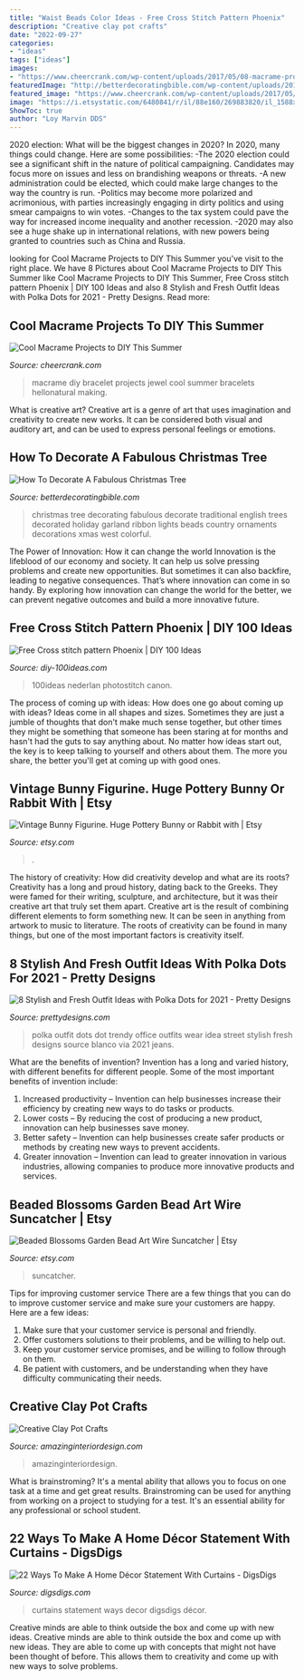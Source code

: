 ```yaml
---
title: "Waist Beads Color Ideas - Free Cross Stitch Pattern Phoenix"
description: "Creative clay pot crafts"
date: "2022-09-27"
categories:
- "ideas"
tags: ["ideas"]
images:
- "https://www.cheercrank.com/wp-content/uploads/2017/05/08-macrame-projects.jpg"
featuredImage: "http://betterdecoratingbible.com/wp-content/uploads/2011/12/traditional-home-Suzy-q-better-decorating-bible-blog-fabulous-Christmas-tree-how-to-design-home-makeover-color-scheme-ornaments-lights-wire-trunk-beads-garland-nuts-ribbon-foil-tips-2.jpg"
featured_image: "https://www.cheercrank.com/wp-content/uploads/2017/05/08-macrame-projects.jpg"
image: "https://i.etsystatic.com/6480841/r/il/88e160/269883820/il_1588xN.269883820.jpg"
ShowToc: true
author: "Loy Marvin DDS"
---
```



2020 election: What will be the biggest changes in 2020?
In 2020, many things could change. Here are some possibilities:
-The 2020 election could see a significant shift in the nature of political campaigning. Candidates may focus more on issues and less on brandishing weapons or threats. 
-A new administration could be elected, which could make large changes to the way the country is run. 
-Politics may become more polarized and acrimonious, with parties increasingly engaging in dirty politics and using smear campaigns to win votes. 
-Changes to the tax system could pave the way for increased income inequality and another recession. 
-2020 may also see a huge shake up in international relations, with new powers being granted to countries such as China and Russia.

	

		
looking for Cool Macrame Projects to DIY This Summer you've visit to the right place. We have 8 Pictures about Cool Macrame Projects to DIY This Summer like Cool Macrame Projects to DIY This Summer, Free Cross stitch pattern Phoenix | DIY 100 Ideas and also 8 Stylish and Fresh Outfit Ideas with Polka Dots for 2021 - Pretty Designs. Read more:
		
    
## Cool Macrame Projects To DIY This Summer

<img loading=lazy src="https://www.cheercrank.com/wp-content/uploads/2017/05/08-macrame-projects.jpg" onerror="this.onerror=null;this.src='https://tse4.mm.bing.net/th?id=OIP.Ct1UuJQ2T0N9AI69eVoQtwHaJ7&amp;pid=15.1';" alt="Cool Macrame Projects to DIY This Summer">

_Source: cheercrank.com_

>macrame diy bracelet projects jewel cool summer bracelets hellonatural making. 

	

What is creative art?
Creative art is a genre of art that uses imagination and creativity to create new works. It can be considered both visual and auditory art, and can be used to express personal feelings or emotions.

    
## How To Decorate A Fabulous Christmas Tree

<img loading=lazy src="http://betterdecoratingbible.com/wp-content/uploads/2011/12/traditional-home-Suzy-q-better-decorating-bible-blog-fabulous-Christmas-tree-how-to-design-home-makeover-color-scheme-ornaments-lights-wire-trunk-beads-garland-nuts-ribbon-foil-tips-2.jpg" onerror="this.onerror=null;this.src='https://tse1.mm.bing.net/th?id=OIP.-Pp6PO68xk7F1dGuEFqnqQHaKu&amp;pid=15.1';" alt="How To Decorate A Fabulous Christmas Tree">

_Source: betterdecoratingbible.com_

>christmas tree decorating fabulous decorate traditional english trees decorated holiday garland ribbon lights beads country ornaments decorations xmas west colorful. 

	

The Power of Innovation: How it can change the world
Innovation is the lifeblood of our economy and society. It can help us solve pressing problems and create new opportunities. But sometimes it can also backfire, leading to negative consequences. That’s where innovation can come in so handy. By exploring how innovation can change the world for the better, we can prevent negative outcomes and build a more innovative future.

    
## Free Cross Stitch Pattern Phoenix | DIY 100 Ideas

<img loading=lazy src="https://diy-100ideas.com/wp-content/uploads/2015/06/cross-stitch-pattern-phoenix-4.jpg" onerror="this.onerror=null;this.src='https://tse1.mm.bing.net/th?id=OIP.4fbt19PviUdlgBgUi3H5UgHaKe&amp;pid=15.1';" alt="Free Cross stitch pattern Phoenix | DIY 100 Ideas">

_Source: diy-100ideas.com_

>100ideas nederlan photostitch canon. 

	

The process of coming up with ideas: How does one go about coming up with ideas?
Ideas come in all shapes and sizes. Sometimes they are just a jumble of thoughts that don't make much sense together, but other times they might be something that someone has been staring at for months and hasn't had the guts to say anything about. 
No matter how ideas start out, the key is to keep talking to yourself and others about them. The more you share, the better you'll get at coming up with good ones.

    
## Vintage Bunny Figurine. Huge Pottery Bunny Or Rabbit With | Etsy

<img loading=lazy src="https://i.etsystatic.com/7965881/r/il/4cb358/873238686/il_794xN.873238686_rgsf.jpg" onerror="this.onerror=null;this.src='https://tse3.mm.bing.net/th?id=OIP.6W4eoS-XMqTGbZca5Rd7-AHaMC&amp;pid=15.1';" alt="Vintage Bunny Figurine. Huge Pottery Bunny or Rabbit with | Etsy">

_Source: etsy.com_

>. 

	

The history of creativity: How did creativity develop and what are its roots?
Creativity has a long and proud history, dating back to the Greeks. They were famed for their writing, sculpture, and architecture, but it was their creative art that truly set them apart. Creative art is the result of combining different elements to form something new. It can be seen in anything from artwork to music to literature. The roots of creativity can be found in many things, but one of the most important factors is creativity itself.

    
## 8 Stylish And Fresh Outfit Ideas With Polka Dots For 2021 - Pretty Designs

<img loading=lazy src="http://www.prettydesigns.com/wp-content/uploads/2014/08/Trendy-Outfit-Idea-with-Polka-Dots.jpg" onerror="this.onerror=null;this.src='https://tse3.mm.bing.net/th?id=OIP.D1arZkwK3GmNHBcV_qrt1wHaME&amp;pid=15.1';" alt="8 Stylish and Fresh Outfit Ideas with Polka Dots for 2021 - Pretty Designs">

_Source: prettydesigns.com_

>polka outfit dots dot trendy office outfits wear idea street stylish fresh designs source blanco via 2021 jeans. 

	

What are the benefits of invention?
Invention has a long and varied history, with different benefits for different people. Some of the most important benefits of invention include: 
1) Increased productivity – Invention can help businesses increase their efficiency by creating new ways to do tasks or products. 
2) Lower costs – By reducing the cost of producing a new product, innovation can help businesses save money. 
3) Better safety – Invention can help businesses create safer products or methods by creating new ways to prevent accidents.
4) Greater innovation – Invention can lead to greater innovation in various industries, allowing companies to produce more innovative products and services.

    
## Beaded Blossoms Garden Bead Art Wire Suncatcher | Etsy

<img loading=lazy src="https://i.etsystatic.com/6480841/r/il/88e160/269883820/il_1588xN.269883820.jpg" onerror="this.onerror=null;this.src='https://tse3.mm.bing.net/th?id=OIP.ON7cv0gcUSSnHvHZKKPTFQHaLE&amp;pid=15.1';" alt="Beaded Blossoms Garden Bead Art Wire Suncatcher | Etsy">

_Source: etsy.com_

>suncatcher. 

	

Tips for improving customer service
There are a few things that you can do to improve customer service and make sure your customers are happy. Here are a few ideas:
1. Make sure that your customer service is personal and friendly.
2. Offer customers solutions to their problems, and be willing to help out.
3. Keep your customer service promises, and be willing to follow through on them.
4. Be patient with customers, and be understanding when they have difficulty communicating their needs.

    
## Creative Clay Pot Crafts

<img loading=lazy src="http://www.amazinginteriordesign.com/wp-content/uploads/2020/03/2-11.jpg" onerror="this.onerror=null;this.src='https://tse1.mm.bing.net/th?id=OIP.VTGOgiPPQGhKI_ZAEkQVwwHaJ4&amp;pid=15.1';" alt="Creative Clay Pot Crafts">

_Source: amazinginteriordesign.com_

>amazinginteriordesign. 

	

What is brainstroming? It's a mental ability that allows you to focus on one task at a time and get great results. Brainstroming can be used for anything from working on a project to studying for a test. It's an essential ability for any professional or school student.

    
## 22 Ways To Make A Home Décor Statement With Curtains - DigsDigs

<img loading=lazy src="https://www.digsdigs.com/photos/ways-to-make-a-home-decor-statement-with-curtains-11.jpg" onerror="this.onerror=null;this.src='https://tse3.mm.bing.net/th?id=OIP.-3CP70GnwJOcDD2cC8qLwAAAAA&amp;pid=15.1';" alt="22 Ways To Make A Home Décor Statement With Curtains - DigsDigs">

_Source: digsdigs.com_

>curtains statement ways decor digsdigs décor. 

	

Creative minds are able to think outside the box and come up with new ideas.
Creative minds are able to think outside the box and come up with new ideas. They are able to come up with concepts that might not have been thought of before. This allows them to creativity and come up with new ways to solve problems.

